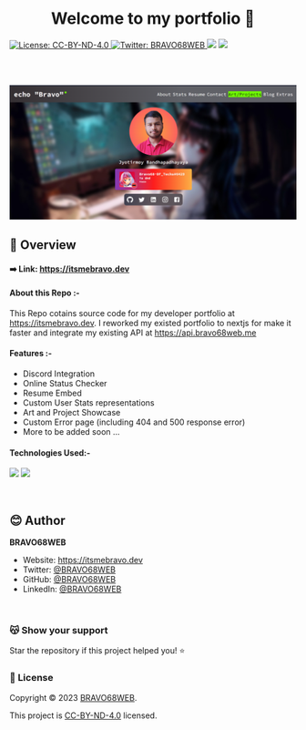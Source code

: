 <h1 align="center">Welcome to my portfolio 👋</h1>

<a href="LICENSE" target="_blank">
  <img alt="License: CC-BY-ND-4.0" src="https://forthebadge.com/images/badges/cc-by-nd.svg" />
</a>
<!-- [![License: CC BY-ND 4.0](https://img.shields.io/badge/License-CC%20BY--ND%204.0-lightgrey.svg)](https://creativecommons.org/licenses/by-nd/4.0/) -->
<a href="https://twitter.com/BRAVO68WEB" target="_blank">
  <img alt="Twitter: BRAVO68WEB" src="https://img.shields.io/twitter/follow/BRAVO68WEB.svg?style=social" />
</a>
<img src="https://forthebadge.com/images/badges/built-with-love.svg" />
<img src="https://forthebadge.com/images/badges/made-with-javascript.svg" />

<br><br>

<img src="./screenshots/1.png" />

<br>

## 📜 Overview

#### ➡️ Link: https://itsmebravo.dev

#### About this Repo :-

This Repo cotains source code for my developer portfolio at https://itsmebravo.dev. I reworked my existed portfolio to nextjs for make it faster and integrate my existing API at https://api.bravo68web.me

#### Features :-

-   Discord Integration
-   Online Status Checker
-   Resume Embed
-   Custom User Stats representations
-   Art and Project Showcase
-   Custom Error page (including 404 and 500 response error)
-   More to be added soon ...

#### Technologies Used:-

<img src="https://img.shields.io/badge/Node.js-339933?style=for-the-badge&logo=nodedotjs&logoColor=white&color=green"> <img src="https://img.shields.io/badge/next.js-000000?style=for-the-badge&logo=nextdotjs&logoColor=white&color=grey">

<br>

## 😊 Author

**BRAVO68WEB**

-   Website: https://itsmebravo.dev
-   Twitter: [@BRAVO68WEB](https://twitter.com/BRAVO68WEB)
-   GitHub: [@BRAVO68WEB](https://github.com/BRAVO68WEB)
-   LinkedIn: [@BRAVO68WEB](https://linkedin.com/in/BRAVO68WEB)

<br>

### 😽 Show your support

Star the repository if this project helped you! ⭐️

### 📝 License

Copyright © 2023 [BRAVO68WEB](https://github.com/BRAVO68WEB).

This project is [CC-BY-ND-4.0](LICENSE) licensed.

